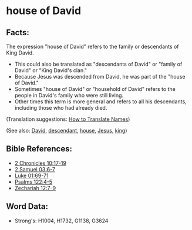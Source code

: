 # house of David #

## Facts: ##

The expression "house of David" refers to the family or descendants of King David. 

* This could also be translated as "descendants of David" or "family of David" or "King David's clan."
* Because Jesus was descended from David, he was part of the "house of David."
* Sometimes "house of David" or "household of David" refers to the people in David's family who were still living.
* Other times this term is more general and refers to all his descendants, including those who had already died.

(Translation suggestions: [How to Translate Names](rc://en/ta/man/translate/translate-names))

(See also: [David](../names/david.md), [descendant](../other/descendant.md), [house](../other/house.md), [Jesus](../kt/jesus.md), [king](../other/king.md))

## Bible References: ##

* [2 Chronicles 10:17-19](rc://en/tn/help/2ch/10/17)
* [2 Samuel 03:6-7](rc://en/tn/help/2sa/03/06)
* [Luke 01:69-71](rc://en/tn/help/luk/01/69)
* [Psalms 122:4-5](rc://en/tn/help/psa/122/004)
* [Zechariah 12:7-9](rc://en/tn/help/zec/12/07)

## Word Data: ##

* Strong's: H1004, H1732, G1138, G3624
